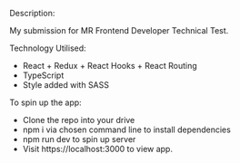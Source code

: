 Description: 

My submission for MR Frontend Developer Technical Test.

Technology Utilised:

- React + Redux + React Hooks + React Routing
- TypeScript
- Style added with SASS



To spin up the app:

* Clone the repo into your drive
* npm i via chosen command line to install dependencies
* npm run dev to spin up server 
* Visit https://localhost:3000 to view app.  


